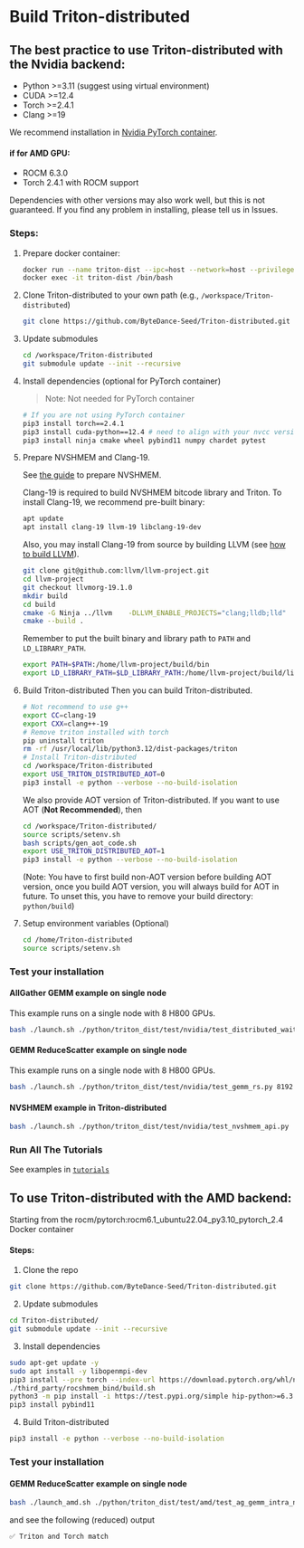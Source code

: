 # Build Triton-distributed

## The best practice to use Triton-distributed with the Nvidia backend:
- Python >=3.11 (suggest using virtual environment)
- CUDA >=12.4
- Torch >=2.4.1
- Clang >=19

We recommend installation in [Nvidia PyTorch container](https://catalog.ngc.nvidia.com/orgs/nvidia/containers/pytorch/tags).

#### if for AMD GPU:
- ROCM 6.3.0
- Torch 2.4.1 with ROCM support



Dependencies with other versions may also work well, but this is not guaranteed. If you find any problem in installing, please tell us in Issues.

### Steps:
1. Prepare docker container:
    ```sh
    docker run --name triton-dist --ipc=host --network=host --privileged --cap-add=SYS_ADMIN --shm-size=10g --gpus=all -itd nvcr.io/nvidia/pytorch:25.04-py3 /bin/bash
    docker exec -it triton-dist /bin/bash
    ```

2. Clone Triton-distributed to your own path (e.g., `/workspace/Triton-distributed`)
    ```sh
    git clone https://github.com/ByteDance-Seed/Triton-distributed.git
    ```

3. Update submodules
    ```sh
    cd /workspace/Triton-distributed
    git submodule update --init --recursive
    ```

4. Install dependencies (optional for PyTorch container)
    > Note: Not needed for PyTorch container
    ```sh
    # If you are not using PyTorch container
    pip3 install torch==2.4.1
    pip3 install cuda-python==12.4 # need to align with your nvcc version
    pip3 install ninja cmake wheel pybind11 numpy chardet pytest
    ```
5. Prepare NVSHMEM and Clang-19.

    See [the guide](prepare_nvshmem.md) to prepare NVSHMEM.

    Clang-19 is required to build NVSHMEM bitcode library and Triton. To install Clang-19, we recommend pre-built binary:
    ```sh
    apt update
    apt install clang-19 llvm-19 libclang-19-dev
    ```

    Also, you may install Clang-19 from source by building LLVM (see [how to build LLVM](https://llvm.org/docs/CMake.html)).
    ```sh
    git clone git@github.com:llvm/llvm-project.git
    cd llvm-project
    git checkout llvmorg-19.1.0
    mkdir build
    cd build
    cmake -G Ninja ../llvm    -DLLVM_ENABLE_PROJECTS="clang;lldb;lld"    -DLLVM_BUILD_EXAMPLES=ON    -DLLVM_TARGETS_TO_BUILD="Native;NVPTX;AMDGPU"    -DCMAKE_BUILD_TYPE=Release    -DLLVM_ENABLE_ASSERTIONS=ON    -DMLIR_ENABLE_BINDINGS_PYTHON=ON  -DCMAKE_BUILD_TYPE=Release
    cmake --build .
    ```
    Remember to put the built binary and library path to `PATH` and `LD_LIBRARY_PATH`.
    ```sh
    export PATH=$PATH:/home/llvm-project/build/bin
    export LD_LIBRARY_PATH=$LD_LIBRARY_PATH:/home/llvm-project/build/lib
    ```

6. Build Triton-distributed
    Then you can build Triton-distributed.
    ```sh
    # Not recommend to use g++
    export CC=clang-19
    export CXX=clang++-19
    # Remove triton installed with torch
    pip uninstall triton
    rm -rf /usr/local/lib/python3.12/dist-packages/triton
    # Install Triton-distributed
    cd /workspace/Triton-distributed
    export USE_TRITON_DISTRIBUTED_AOT=0
    pip3 install -e python --verbose --no-build-isolation
    ```

    We also provide AOT version of Triton-distributed. If you want to use AOT (**Not Recommended**), then
    ```sh
    cd /workspace/Triton-distributed/
    source scripts/setenv.sh
    bash scripts/gen_aot_code.sh
    export USE_TRITON_DISTRIBUTED_AOT=1
    pip3 install -e python --verbose --no-build-isolation
    ```
    (Note: You have to first build non-AOT version before building AOT version, once you build AOT version, you will always build for AOT in future. To unset this, you have to remove your build directory: `python/build`)

7. Setup environment variables (Optional)
    ```sh
    cd /home/Triton-distributed
    source scripts/setenv.sh
    ```

### Test your installation
#### AllGather GEMM example on single node
This example runs on a single node with 8 H800 GPUs.
```sh
bash ./launch.sh ./python/triton_dist/test/nvidia/test_distributed_wait.py --case correctness_tma
```

#### GEMM ReduceScatter example on single node
This example runs on a single node with 8 H800 GPUs.
```sh
bash ./launch.sh ./python/triton_dist/test/nvidia/test_gemm_rs.py 8192 8192 29568
```

#### NVSHMEM example in Triton-distributed
```sh
bash ./launch.sh ./python/triton_dist/test/nvidia/test_nvshmem_api.py
```

### Run All The Tutorials
See examples in [`tutorials`](../tutorials/README.md)

## To use Triton-distributed with the AMD backend:
Starting from the rocm/pytorch:rocm6.1_ubuntu22.04_py3.10_pytorch_2.4 Docker container
#### Steps:
1. Clone the repo
```sh
git clone https://github.com/ByteDance-Seed/Triton-distributed.git
```
2. Update submodules
```sh
cd Triton-distributed/
git submodule update --init --recursive
```
3. Install dependencies
```sh
sudo apt-get update -y
sudo apt install -y libopenmpi-dev
pip3 install --pre torch --index-url https://download.pytorch.org/whl/nightly/rocm6.3 --no-deps
./third_party/rocshmem_bind/build.sh
python3 -m pip install -i https://test.pypi.org/simple hip-python>=6.3.0 # (or whatever Rocm version you have)
pip3 install pybind11
```
4. Build Triton-distributed
```sh
pip3 install -e python --verbose --no-build-isolation
```
### Test your installation
#### GEMM ReduceScatter example on single node
```sh
bash ./launch_amd.sh ./python/triton_dist/test/amd/test_ag_gemm_intra_node.py 8192 8192 29568
 ```
and see the following (reduced) output
```sh
✅ Triton and Torch match
```
